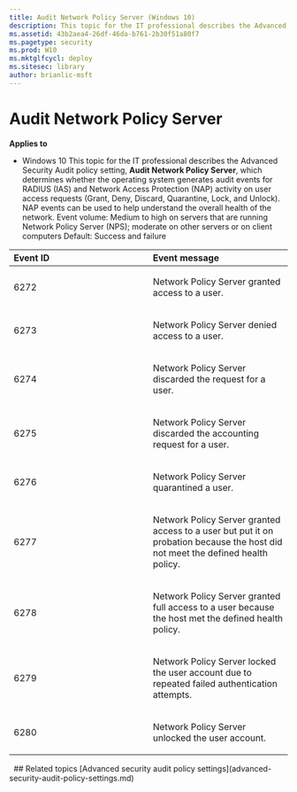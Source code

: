 ```yaml
---
title: Audit Network Policy Server (Windows 10)
description: This topic for the IT professional describes the Advanced Security Audit policy setting, Audit Network Policy Server, which determines whether the operating system generates audit events for RADIUS (IAS) and Network Access Protection (NAP) activity on user access requests (Grant, Deny, Discard, Quarantine, Lock, and Unlock).
ms.assetid: 43b2aea4-26df-46da-b761-2b30f51a80f7
ms.pagetype: security
ms.prod: W10
ms.mktglfcycl: deploy
ms.sitesec: library
author: brianlic-msft
---
```

# Audit Network Policy Server
**Applies to**
-   Windows 10
This topic for the IT professional describes the Advanced Security Audit policy setting, **Audit Network Policy Server**, which determines whether the operating system generates audit events for RADIUS (IAS) and Network Access Protection (NAP) activity on user access requests (Grant, Deny, Discard, Quarantine, Lock, and Unlock).
NAP events can be used to help understand the overall health of the network.
Event volume: Medium to high on servers that are running Network Policy Server (NPS); moderate on other servers or on client computers
Default: Success and failure
<table>
<colgroup>
<col width="50%" />
<col width="50%" />
</colgroup>
<thead>
<tr class="header">
<th align="left">Event ID</th>
<th align="left">Event message</th>
</tr>
</thead>
<tbody>
<tr class="odd">
<td align="left"><p>6272</p></td>
<td align="left"><p>Network Policy Server granted access to a user.</p></td>
</tr>
<tr class="even">
<td align="left"><p>6273</p></td>
<td align="left"><p>Network Policy Server denied access to a user.</p></td>
</tr>
<tr class="odd">
<td align="left"><p>6274</p></td>
<td align="left"><p>Network Policy Server discarded the request for a user.</p></td>
</tr>
<tr class="even">
<td align="left"><p>6275</p></td>
<td align="left"><p>Network Policy Server discarded the accounting request for a user.</p></td>
</tr>
<tr class="odd">
<td align="left"><p>6276</p></td>
<td align="left"><p>Network Policy Server quarantined a user.</p></td>
</tr>
<tr class="even">
<td align="left"><p>6277</p></td>
<td align="left"><p>Network Policy Server granted access to a user but put it on probation because the host did not meet the defined health policy.</p></td>
</tr>
<tr class="odd">
<td align="left"><p>6278</p></td>
<td align="left"><p>Network Policy Server granted full access to a user because the host met the defined health policy.</p></td>
</tr>
<tr class="even">
<td align="left"><p>6279</p></td>
<td align="left"><p>Network Policy Server locked the user account due to repeated failed authentication attempts.</p></td>
</tr>
<tr class="odd">
<td align="left"><p>6280</p></td>
<td align="left"><p>Network Policy Server unlocked the user account.</p></td>
</tr>
</tbody>
</table>
 
## Related topics
[Advanced security audit policy settings](advanced-security-audit-policy-settings.md)
 
 
